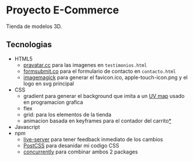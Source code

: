 # Proyecto E-Commerce

Tienda de modelos 3D.

## Tecnologias

- HTML5
  - [pravatar.cc](https://pravatar.cc/) para las imagenes en `testimonios.html`
  - [formsubmit.co](https://formsubmit.co/) para el formulario de contacto en `contacto.html`
  - [imagemagick](https://imagemagick.org/) para generar el favicon.ico, apple-touch-icon.png y el logo en svg principal
- CSS
  - gradient para generar el background que imita a un [UV map](https://beforesandafters.com/2021/01/26/wrapping-around-the-uv-map-in-80-frames%E2%80%A8/) usado en programacion grafica
  - flex
  - grid: para los elementos de la tienda
  - animacion basada en keyframes para el contador del carrito[*](https://unused-css.com/blog/css-shake-animation/)
- Javascript
- npm
  - [live-server](https://www.npmjs.com/package/live-server) para tener feedback inmediato de los cambios
  - [PostCSS](https://www.npmjs.com/package/postcss) para desanidar mi codigo CSS
  - [concurrently](https://www.npmjs.com/package/concurrently) para combinar ambos 2 packages
